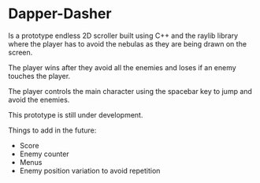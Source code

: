 # Dapper-Dasher

Is a prototype endless 2D scroller built using C++ and the raylib library where the player has to avoid the nebulas as they are being drawn on the screen.

The player wins after they avoid all the enemies and loses if an enemy touches the player.

The player controls the main character using the spacebar key to jump and avoid the enemies.

This prototype is still under development. 

Things to add in the future:
- Score
- Enemy counter
- Menus
- Enemy position variation to avoid repetition
